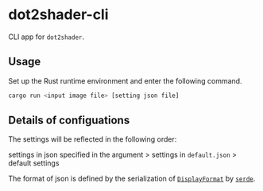 # dot2shader-cli

CLI app for `dot2shader`.

## Usage

Set up the Rust runtime environment and enter the following command.

```bash
cargo run <input image file> [setting json file]
```

## Details of configuations

The settings will be reflected in the following order:

settings in json specified in the argument > settings in `default.json` > default settings

The format of json is defined by the serialization of [`DisplayFormat`] by [`serde`].

[`DisplayFormat`]: https://iwbtshyguy.gitlab.io/dot2shader/libdoc/dot2shader/struct.DisplayConfig.html
[`serde`]: https://crates.io/crates/serde
